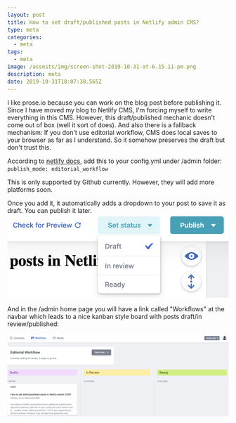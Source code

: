 ```yaml
---
layout: post
title: How to set draft/published posts in Netlify admin CMS?
type: meta
categories:
  - meta
tags:
  - meta
image: /assests/img/screen-shot-2019-10-31-at-6.15.11-pm.png
description: meta
date: 2019-10-31T18:07:38.565Z
---
```

I like prose.io because you can work on the blog post before publishing it. Since I have moved my blog to Netlify CMS, I'm forcing myself to write everything in this CMS. However, this draft/published mechanic doesn't come out of box (well it sort of does). And also there is a fallback mechanism: If you don't use editorial workflow, CMS does local saves to your browser as far as I understand. So it somehow preserves the draft but don't trust this.

According to [netlify docs](https://www.netlifycms.org/docs/configuration-options/), add this to your config.yml under /admin folder:
`publish_mode: editorial_workflow`

This is only supported by Github currently. However, they will add more platforms soon.

Once you add it, it automatically adds a dropdown to your post to save it as draft. You can publish it later.
![](/assets/img/screen-shot-2019-10-31-at-6.10.41-pm.png)

And in the /admin home page you will have a link called "Workflows" at the navbar which leads to a nice kanban style board with posts draft/in review/published:

![](/assets/img/screen-shot-2019-10-31-at-6.15.11-pm.png)

